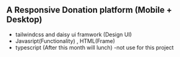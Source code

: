## A Responsive Donation platform (Mobile + Desktop)

- tailwindcss and daisy ui framwork (Design UI)
- Javasript(Functionality) , HTML(Frame)
- typescript (After this month will lunch) -not use for this project
